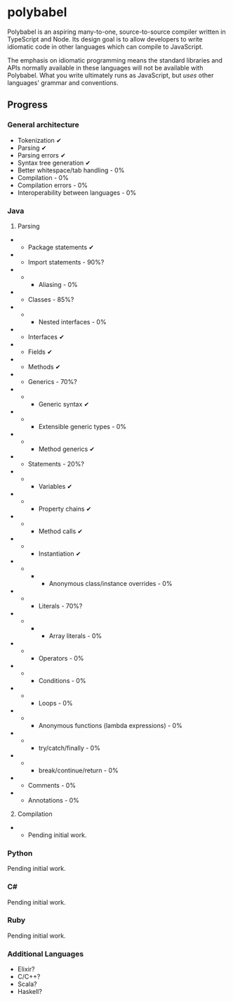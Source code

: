 # polybabel

Polybabel is an aspiring many-to-one, source-to-source compiler written in TypeScript and Node. Its design goal is to allow developers to write idiomatic code in other languages which can compile to JavaScript.

The emphasis on idiomatic programming means the standard libraries and APIs normally available in these languages will not be available with Polybabel. What you write ultimately runs as JavaScript, but *uses* other languages' grammar and conventions.

## Progress

### General architecture

* Tokenization ✔
* Parsing ✔
* Parsing errors ✔
* Syntax tree generation ✔
* Better whitespace/tab handling - 0%
* Compilation - 0%
* Compilation errors - 0%
* Interoperability between languages - 0%

### Java
1. Parsing
* * Package statements ✔
* * Import statements - 90%?
* * - Aliasing - 0%
* * Classes - 85%?
* * - Nested interfaces - 0%
* * Interfaces ✔
* * Fields ✔
* * Methods ✔
* * Generics - 70%?
* * - Generic syntax ✔
* * - Extensible generic types - 0%
* * - Method generics ✔
* * Statements - 20%?
* * - Variables ✔
* * - Property chains ✔
* * - Method calls ✔
* * - Instantiation ✔
* * - - Anonymous class/instance overrides - 0%
* * - Literals - 70%?
* * - - Array literals - 0%
* * - Operators - 0%
* * - Conditions - 0%
* * - Loops - 0%
* * - Anonymous functions (lambda expressions) - 0%
* * - try/catch/finally - 0%
* * - break/continue/return - 0%
* * Comments - 0%
* * Annotations - 0%
2. Compilation
* * Pending initial work.

### Python
Pending initial work.

### C#
Pending initial work.

### Ruby
Pending initial work.

### Additional Languages
* Elixir?
* C/C++?
* Scala?
* Haskell?